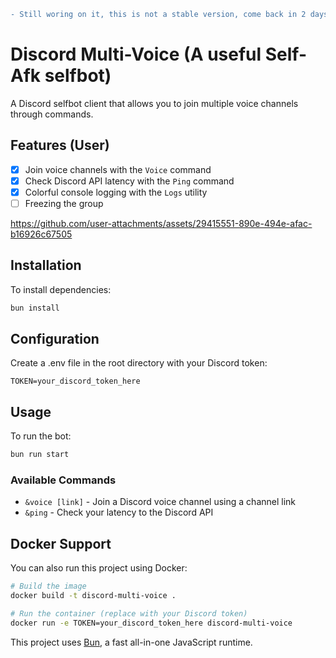```diff
- Still woring on it, this is not a stable version, come back in 2 days
```

# Discord Multi-Voice (A useful Self-Afk selfbot)

A Discord selfbot client that allows you to join multiple voice channels through commands.

## Features (User)

-   [x] Join voice channels with the `Voice` command
-   [x] Check Discord API latency with the `Ping` command
-   [x] Colorful console logging with the `Logs` utility
-   [ ] Freezing the group

https://github.com/user-attachments/assets/29415551-890e-494e-afac-b16926c67505

## Installation

To install dependencies:

```bash
bun install
```

## Configuration

Create a .env file in the root directory with your Discord token:

```
TOKEN=your_discord_token_here
```

## Usage

To run the bot:

```bash
bun run start
```

### Available Commands

-   `&voice [link]` - Join a Discord voice channel using a channel link
-   `&ping` - Check your latency to the Discord API

## Docker Support

You can also run this project using Docker:

```bash
# Build the image
docker build -t discord-multi-voice .

# Run the container (replace with your Discord token)
docker run -e TOKEN=your_discord_token_here discord-multi-voice
```

This project uses [Bun](https://bun.sh), a fast all-in-one JavaScript runtime.
